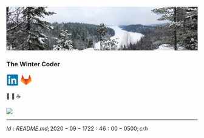 ![Header](Files/CaribouRock-02Jan2020.jpg "The Winter Coder")
### The Winter Coder
<p>
  <a href="https://www.linkedin.com/in/chrishertel/"><img height="32"
     src="Files/LinkedIn.Logo.png?raw=true"></a>
  <a href="https://www.gitlab.com/crh/"><img height="32"
     src="Files/Gitlab.Logo.png?raw=true"></a>
</p>


🤺
🚴
☕

<a href="https://github.com/anuraghazra/github-readme-stats"><img align="center"
src="https://github-readme-stats.vercel.app/api?username=c-r-h&show_icons=true&theme=graywhite">
</a>

----
$Id: README.md; 2020-09-17 22:46:00 -0500; crh$

<!--  Default stuff (short-term useful):
**c-r-h/c-r-h** is a ✨ _special_ ✨ repository because its `README.md`
(this file) appears on your GitHub profile.

Here are some ideas to get you started:

- 🔭 I’m currently working on ...
- 🌱 I’m currently learning ...
- 👯 I’m looking to collaborate on ...
- 🤔 I’m looking for help with ...
- 💬 Ask me about ...
- 📫 How to reach me: ...
- 😄 Pronouns: ...
- ⚡ Fun fact: ...
-->
